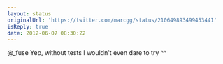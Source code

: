 ```yaml
---
layout: status
originalUrl: 'https://twitter.com/marcgg/status/210649893499453441'
isReply: true
date: 2012-06-07 08:30:22
---
```


@_fuse Yep, without tests I wouldn't even dare to try ^^
